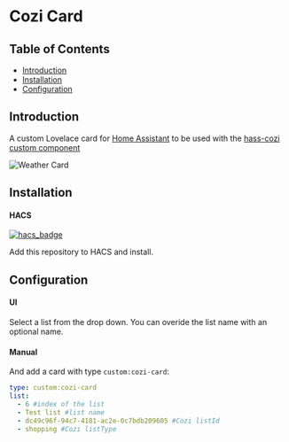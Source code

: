 # Cozi Card

## Table of Contents
- [Introduction](#introduction)
- [Installation](#installation)
- [Configuration](#configuration)

<a name="introduction"></a>
## Introduction
A custom Lovelace card for [Home
Assistant](https://www.home-assistant.io/) to be used with the [hass-cozi custom component](https://github.com/Wetzel402/hass-cozi)

![Weather Card](https://github.com/Wetzel402/cozi-card/blob/master/cozi-card/cozi-card.png?raw=true)

<a name="installation"></a>
## Installation

#### HACS
[![hacs_badge](https://img.shields.io/badge/HACS-Custom-41BDF5.svg?style=for-the-badge)](https://github.com/hacs/integration)

Add this repository to HACS and install.

<a name="configuration"></a>
## Configuration

#### UI
Select a list from the drop down.  You can overide the list name with an optional name.

#### Manual
And add a card with type `custom:cozi-card`:

```yaml
type: custom:cozi-card
list:
  - 6 #index of the list
  - Test list #list name
  - dc49c96f-94c7-4181-ac2e-0c7bdb209605 #Cozi listId
  - shopping #Cozi listType
```